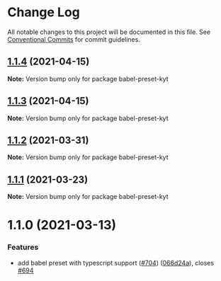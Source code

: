 # Change Log

All notable changes to this project will be documented in this file.
See [Conventional Commits](https://conventionalcommits.org) for commit guidelines.

## [1.1.4](https://github.com/nytimes/kyt/compare/babel-preset-kyt@1.1.3...babel-preset-kyt@1.1.4) (2021-04-15)

**Note:** Version bump only for package babel-preset-kyt





## [1.1.3](https://github.com/nytimes/kyt/compare/babel-preset-kyt@1.1.2...babel-preset-kyt@1.1.3) (2021-04-15)

**Note:** Version bump only for package babel-preset-kyt





## [1.1.2](https://github.com/nytimes/kyt/compare/babel-preset-kyt@1.1.1...babel-preset-kyt@1.1.2) (2021-03-31)

**Note:** Version bump only for package babel-preset-kyt





## [1.1.1](https://github.com/nytimes/kyt/compare/babel-preset-kyt@1.1.0...babel-preset-kyt@1.1.1) (2021-03-23)

**Note:** Version bump only for package babel-preset-kyt





# 1.1.0 (2021-03-13)


### Features

* add babel preset with typescript support ([#704](https://github.com/nytimes/kyt/issues/704)) ([066d24a](https://github.com/nytimes/kyt/commit/066d24ad31fef2ab8777a9ed584901454b59a2e3)), closes [#694](https://github.com/nytimes/kyt/issues/694)
